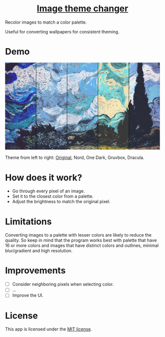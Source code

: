 <h1 align="center"><a href="https://ziap.github.io/image-themer">Image theme changer</a></h3>

Recolor images to match a color palette.

Useful for converting wallpapers for consistent theming.

# Demo

![](logo.png)

Theme from left to right: [Original](https://i.redd.it/i0eebbqruun71.jpg), Nord, One Dark, Gruvbox, Dracula.

# How does it work?

 - Go through every pixel of an image.
 - Set it to the closest color from a palette.
 - Adjust the brightness to match the original pixel.

# Limitations

Converting images to a palette with lesser colors are likely to reduce the quality.
So keep in mind that the program works best with palette that have 16 or more colors and images that have distinct colors and outlines, minimal blur/gradient and high resolution.

# Improvements

 - [ ] Consider neighboring pixels when selecting color.
 - [ ] ...
 - [ ] Improve the UI.

# License

This app is licensed under the [MIT license](LICENSE).
